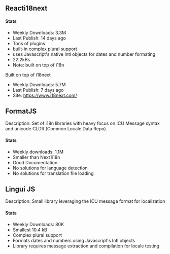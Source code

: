 ## Reacti18next
#### Stats
- Weekly Downloads: 3.3M
- Last Publish: 14 days ago
- Tons of plugins
- built-in complex plural support
- uses Javascript's native Intl objects for dates and number formating
- 22.2kBs
- Note: built on top of i18n

Built on top of i18next
- Weekly Downloads: 5.7M
- Last Publish: 7 days ago
- Site: https://www.i18next.com/

## FormatJS
Description: Set of i18n libraries with heavy focus on ICU Message syntax and unicode CLDR (Common Locale Data Repo).

#### Stats
- Weekly downloads: 1.1M
- Smaller than Next1i18n
- Good Documentation
- No solutions for language detection
- No solutions for translation file loading


## Lingui JS
Description: Small library leveraging the ICU message format for localization

#### Stats
- Weekly Downloads: 80K
- Smallest 10.4 kB
- Complex plural support
- Formats dates and numbers using Javascript's Intl objects
- Library requires message extraction and compilation for locale testing
